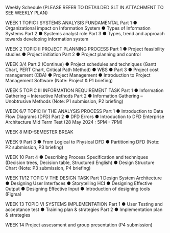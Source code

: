 Weekly Schedule (PLEASE REFER TO DETAILDED SLT IN ATTACHMENT TO SEE WEEKLY PLAN)

WEEK 1 TOPIC I SYSTEMS ANALYSIS FUNDAMENTAL
Part 1
● Organizational impact on Information System
● Types of Information Systems
Part 2
● Systems analyst role
Part 3
● Types, trend and approach towards developing information system

WEEK 2 TOPIC II PROJECT PLANNING PROCESS
Part 1
● Project feasibility studies
● Project initiation
Part 2
● Project planning and control

WEEK 3/4 Part 2 (Continue)
● Project schedules and techniques (Gantt Chart, PERT Chart, Critical Path Method)
● WBS
●
Part 3
● Project cost management (CBA)
● Project Management
● Introduction to Project Management Software
(Note: Project & P1 briefing)

WEEK 5 TOPIC III INFORMATION REQUIREMENT TASK
Part 1
● Information Gathering – Interactive Methods
Part 2
● Information Gathering – Unobtrusive Methods
(Note: P1 submission, P2 briefing)

WEEK 6/7 TOPIC IV THE ANALYSIS PROCESS
Part 1
● Introduction to Data Flow Diagrams (DFD)
Part 2
● DFD Errors
● Introduction to DFD Enterprise Architecture
Mid Term Test (28 May 2024 : 5PM - 7PM)

WEEK 8 MID-SEMESTER BREAK

WEEK 9 Part 3
● From Logical to Physical DFD
● Partitioning DFD
(Note: P2 submission, P3 briefing)

WEEK 10 Part 4
● Describing Process Specification and techniques (Decision trees, Decision table,
Structured English)
● Design Structure Chart
(Note: P3 submission, P4 briefing)

WEEK 11/12 TOPIC V THE DESIGN TASK
Part 1
Design System Architecture
● Designing User Interfaces
● Storytelling HCI
● Designing Effective Output
● Designing Effective Input
● Introduction of designing tools (Figma)

WEEK 13 TOPIC VI SYSTEMS IMPLEMENTATION
Part 1
● User Testing and acceptance test
● Training plan & strategies
Part 2
● Implementation plan & strategies

WEEK 14
Project assessment and group presentation (P4 submission)
